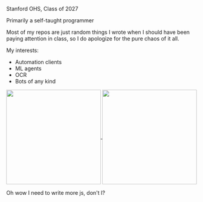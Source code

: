 Stanford OHS, Class of 2027

Primarily a self-taught programmer

Most of my repos are just random things I wrote when I should have been paying attention in class, so I do apologize for the pure chaos of it all.

My interests:

- Automation clients
- ML agents
- OCR
- Bots of any kind

<a href="https://github.com/PaulvonRedmont/github-readme-stats">
  <img height=250 align="center" src="https://github-readme-stats.vercel.app/api?username=PaulvonRedmont&show_icons=true&theme=gruvbox" />
</a>
<a href="https://github.com/PaulvonRedmont/github-readme-stats">
  <img height=250 align="center" src="https://github-readme-stats.vercel.app/api/top-langs/?username=PaulvonRedmont&layout=donut-vertical&card_width=320&theme=gruvbox" />
</a>


Oh wow I need to write more js, don't I?
